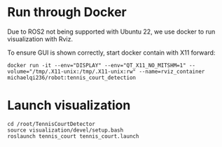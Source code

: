 # Run through Docker

Due to ROS2 not being supported with Ubuntu 22, we use docker to run visualization with Rviz.

To ensure GUI is shown correctly, start docker contain with X11 forward:

```
docker run -it --env="DISPLAY" --env="QT_X11_NO_MITSHM=1" --volume="/tmp/.X11-unix:/tmp/.X11-unix:rw" --name=rviz_container  michaelqi236/robot:tennis_court_detection
```

# Launch visualization
```
cd /root/TennisCourtDetector
source visualization/devel/setup.bash
roslaunch tennis_court tennis_court.launch
```
